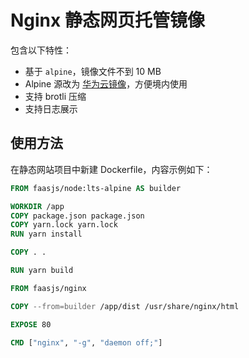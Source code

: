 # Nginx 静态网页托管镜像

包含以下特性：

- 基于 `alpine`，镜像文件不到 10 MB
- Alpine 源改为 [华为云镜像](https://mirrors.huaweicloud.com/home)，方便境内使用
- 支持 brotli 压缩
- 支持日志展示

## 使用方法

在静态网站项目中新建 Dockerfile，内容示例如下：

```Dockerfile
FROM faasjs/node:lts-alpine AS builder

WORKDIR /app
COPY package.json package.json
COPY yarn.lock yarn.lock
RUN yarn install

COPY . .

RUN yarn build

FROM faasjs/nginx

COPY --from=builder /app/dist /usr/share/nginx/html

EXPOSE 80

CMD ["nginx", "-g", "daemon off;"]
```

